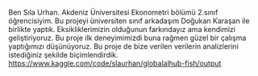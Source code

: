 Ben Sıla Urhan. Akdeniz Üniversitesi Ekonometri bölümü 2.sınıf öğrencisiyim. Bu projeyi üniversiten sınıf arkadaşım Doğukan Karaşan ile birlikte yaptık. 
Eksikliklerimizin olduğunun farkındayız ama kendimizi geliştiriyoruz. Bu proje ilk deneyimimizdi buna rağmen güzel bir çalışma yaptığımızı düşünüyoruz.
Bu proje de bize verilen verilerin analizlerini istediğiniz şekilde biçimlendirdik.
https://www.kaggle.com/code/slaurhan/globalalhub-fish/output

